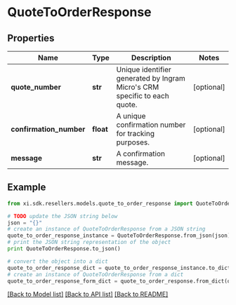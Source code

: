 # QuoteToOrderResponse


## Properties

Name | Type | Description | Notes
------------ | ------------- | ------------- | -------------
**quote_number** | **str** | Unique identifier generated by Ingram Micro&#39;s CRM specific to each quote. | [optional] 
**confirmation_number** | **float** | A unique confirmation number for tracking purposes. | [optional] 
**message** | **str** | A confirmation message. | [optional] 

## Example

```python
from xi.sdk.resellers.models.quote_to_order_response import QuoteToOrderResponse

# TODO update the JSON string below
json = "{}"
# create an instance of QuoteToOrderResponse from a JSON string
quote_to_order_response_instance = QuoteToOrderResponse.from_json(json)
# print the JSON string representation of the object
print QuoteToOrderResponse.to_json()

# convert the object into a dict
quote_to_order_response_dict = quote_to_order_response_instance.to_dict()
# create an instance of QuoteToOrderResponse from a dict
quote_to_order_response_form_dict = quote_to_order_response.from_dict(quote_to_order_response_dict)
```
[[Back to Model list]](../README.md#documentation-for-models) [[Back to API list]](../README.md#documentation-for-api-endpoints) [[Back to README]](../README.md)


